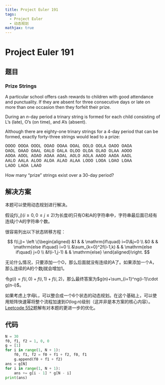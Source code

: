 ```yaml
---
title: Project Euler 191
tags:
  - Project Euler
  - 动态规划
mathjax: true
---
```

<escape><!-- more --></escape>
    


# Project Euler 191
## 题目
### Prize Strings

A particular school offers cash rewards to children with good attendance and punctuality. If they are absent for three consecutive days or late on more than one occasion then they forfeit their prize.

During an $n$-day period a trinary string is formed for each child consisting of L’s (late), O’s (on time), and A’s (absent).

Although there are eighty-one trinary strings for a $4$-day period that can be formed, exactly forty-three strings would lead to a prize:

<span style="font-family:'Courier New',monospace;">
OOOO OOOA OOOL OOAO OOAA OOAL OOLO OOLA OAOO OAOA<br>
OAOL OAAO OAAL OALO OALA OLOO OLOA OLAO OLAA AOOO<br>
AOOA AOOL AOAO AOAA AOAL AOLO AOLA AAOO AAOA AAOL<br>
AALO AALA ALOO ALOA ALAO ALAA LOOO LOOA LOAO LOAA<br>
LAOO LAOA LAAO</span>

How many “prize” strings exist over a $30$-day period?


## 解决方案

本题可以使用动态规划进行解决。

假设$f(i,j)(i\ge 0,0\le j\le 2)$为长度$i$的只有O和A的字符串中，字符串最后面已经有连续$j$个A的字符串个数。

很容易列出以下状态转移方程：

$$
f(i,j)=
\left \{\begin{aligned}
  &1 & & \mathrm{if\quad} i=0\&j=0 \\
  &0 & & \mathrm{else if\quad} i=0 \\
  &\sum_{k=0}^2f(i-1,k) & & \mathrm{else if\quad} j=0 \\
  &f(i-1,j-1) & & \mathrm{else}
\end{aligned}\right.
$$

无论什么情况，只要添加一个O，那么后面就没有连续的A了。如果添加一个A，那么连续的A的个数$j$就会增加$1$。

令$g(i)=f(i,0)+f(i,1)+f(i,2)$，那么最终答案为$g(n)+\sum_{i=1}^ng(i-1)\cdot g(n-i)$。

如果考虑上字母L，可以整合成一个$6$个状态的动态规划。在这个基础上，可以使用矩阵快速幂将整个流程加速到$O(\log n)$级别（这并非是本方案的核心内容）。[Leetcode 552](https://leetcode.cn/problems/student-attendance-record-ii/solution/xue-sheng-chu-qin-ji-lu-ii-by-leetcode-s-kdlm/)题解有对本题的更进一步的优化。

## 代码


```py
N = 30
f0, f1, f2 = 1, 0, 0
g = [1]
for i in range(1, N + 1):
    f0, f1, f2 = f0 + f1 + f2, f0, f1
    g.append(f0 + f1 + f2)
ans = g[N]
for i in range(1, N + 1):
    ans += g[i - 1] * g[N - i]
print(ans)

```